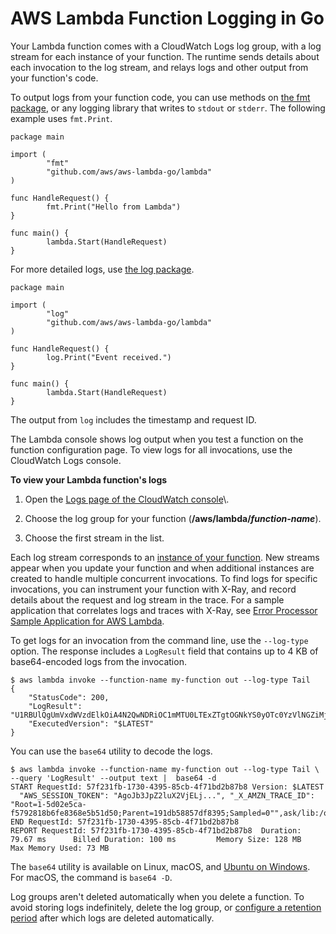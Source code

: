 # AWS Lambda Function Logging in Go<a name="go-programming-model-logging"></a>

Your Lambda function comes with a CloudWatch Logs log group, with a log stream for each instance of your function\. The runtime sends details about each invocation to the log stream, and relays logs and other output from your function's code\.

To output logs from your function code, you can use methods on [the fmt package](fmt.Print), or any logging library that writes to `stdout` or `stderr`\. The following example uses `fmt.Print`\.

```
package main
 
import ( 
        "fmt"        
        "github.com/aws/aws-lambda-go/lambda"
)
 
func HandleRequest() {
        fmt.Print("Hello from Lambda")
}
 
func main() {
        lambda.Start(HandleRequest)
}
```

For more detailed logs, use [the log package](https://golang.org/pkg/log/)\.

```
package main
 
import (
        "log"       
        "github.com/aws/aws-lambda-go/lambda"
)
 
func HandleRequest() {
        log.Print("Event received.")
}
 
func main() {
        lambda.Start(HandleRequest)
}
```

The output from `log` includes the timestamp and request ID\.

The Lambda console shows log output when you test a function on the function configuration page\. To view logs for all invocations, use the CloudWatch Logs console\.

**To view your Lambda function's logs**

1. Open the [Logs page of the CloudWatch console](https://console.aws.amazon.com/cloudwatch/home?#logs:)\.

1. Choose the log group for your function \(**/aws/lambda/*function\-name***\)\.

1. Choose the first stream in the list\.

Each log stream corresponds to an [instance of your function](running-lambda-code.md)\. New streams appear when you update your function and when additional instances are created to handle multiple concurrent invocations\. To find logs for specific invocations, you can instrument your function with X\-Ray, and record details about the request and log stream in the trace\. For a sample application that correlates logs and traces with X\-Ray, see [Error Processor Sample Application for AWS Lambda](sample-errorprocessor.md)\.

To get logs for an invocation from the command line, use the `--log-type` option\. The response includes a `LogResult` field that contains up to 4 KB of base64\-encoded logs from the invocation\.

```
$ aws lambda invoke --function-name my-function out --log-type Tail
{
    "StatusCode": 200,
    "LogResult": "U1RBUlQgUmVxdWVzdElkOiA4N2QwNDRiOC1mMTU0LTExZTgtOGNkYS0yOTc0YzVlNGZiMjEgVmVyc2lvb...",
    "ExecutedVersion": "$LATEST"
}
```

You can use the `base64` utility to decode the logs\.

```
$ aws lambda invoke --function-name my-function out --log-type Tail \
--query 'LogResult' --output text |  base64 -d
START RequestId: 57f231fb-1730-4395-85cb-4f71bd2b87b8 Version: $LATEST
  "AWS_SESSION_TOKEN": "AgoJb3JpZ2luX2VjELj...", "_X_AMZN_TRACE_ID": "Root=1-5d02e5ca-f5792818b6fe8368e5b51d50;Parent=191db58857df8395;Sampled=0"",ask/lib:/opt/lib",
END RequestId: 57f231fb-1730-4395-85cb-4f71bd2b87b8
REPORT RequestId: 57f231fb-1730-4395-85cb-4f71bd2b87b8  Duration: 79.67 ms      Billed Duration: 100 ms         Memory Size: 128 MB     Max Memory Used: 73 MB
```

The `base64` utility is available on Linux, macOS, and [Ubuntu on Windows](https://docs.microsoft.com/en-us/windows/wsl/install-win10)\. For macOS, the command is `base64 -D`\.

Log groups aren't deleted automatically when you delete a function\. To avoid storing logs indefinitely, delete the log group, or [configure a retention period](https://docs.aws.amazon.com/AmazonCloudWatch/latest/logs/Working-with-log-groups-and-streams.html#SettingLogRetention) after which logs are deleted automatically\.